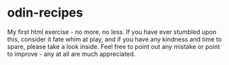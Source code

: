 # odin-recipes
My first html exercise - no more, no less. If you have ever stumbled upon this, consider it fate whim at play, and if you have any kindness and time to spare, please take a look inside. Feel free to point out any mistake or point to improve - any at all are much appreciated.